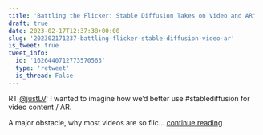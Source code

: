 ```yaml
---
title: 'Battling the Flicker: Stable Diffusion Takes on Video and AR'
draft: true
date: 2023-02-17T12:37:38+00:00
slug: '202302171237-battling-flicker-stable-diffusion-video-ar'
is_tweet: true
tweet_info:
  id: '1626440712773570563'
  type: 'retweet'
  is_thread: False
---
```




RT [@justLV](https://x.com/justLV): I wanted to imagine how we’d better use #stablediffusion for video content / AR.

A major obstacle, why most videos are so flic… [continue reading](https://x.com/sytelus/status/1626440712773570563)
